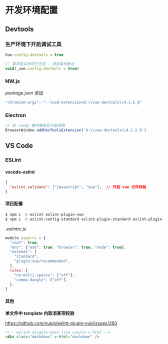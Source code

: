 # 开发环境配置

## Devtools

### 生产环境下开启调试工具

```js
Vue.config.devtools = true

// 某项目实测可行方式 - 添加条件断点
void(_vue.config.devtools = true)
```


### NW.js

_package.json_ 添加

```js
"chromium-args": "--load-extension=D:\\vue-devtools\\4.1.5_0"
```

### Electron

```js
// 在 ready 事件触发后才能调用
BrowserWindow.addDevToolsExtension('D:\\vue-devtools\\4.1.5_0')
```


## VS Code

### ESLint

#### vscode-eslint

```json
{
  "eslint.validate": ["javascript", "vue"],  // 开启 vue 文件校验
}
```

#### 项目配置

```bash
$ npm i -D eslint eslint-plugin-vue
$ npm i -D eslint-config-standard eslint-plugin-standard eslint-plugin-promise eslint-plugin-import eslint-plugin-node
```
_.eslintrc.js_

```js
module.exports = {
  "root": true,
  "env": {"es6": true, "browser": true, "node": true},
  "extends": [
    "standard",
    "plugin:vue/recommended",
  ],
  rules: {
    "no-multi-spaces": ["off"],
    "comma-dangle": ["off"],
  },
}
```

#### 其他

**单文件中 template 内取消某项校验**

https://github.com/vuejs/eslint-plugin-vue/issues/260

```html
<!-- eslint-disable-next-line vue/no-v-html -->
<div class="markdown" v-html="markdown" />
```
